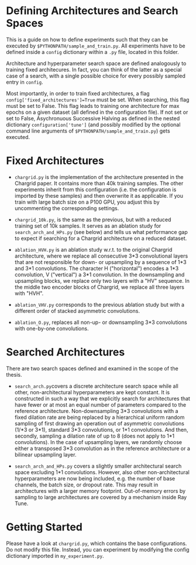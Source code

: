 # Defining Architectures and Search Spaces

This is a guide on how to define experiments such that they can be executed by `$PYTHONPATH/sample_and_train.py`.
All experiments have to be defined inside a `config` dictionary within a `.py` file, located in this folder.

Architecture and hyperparameter search space are defined analogously to training fixed architecures. 
In fact, you can think of the latter as a special case of a search, with a single possible choice for every possibly sampled entry in `config`.

Most importantly, in order to train fixed architectures, a flag 
`config['fixed_architectures']=True` must be set. When searching, this flag must be set to False.
This flag leads to training one architecture for max epochs on a given dataset (all defined in the configuration file).
If not set or set to False, Asychronuous Successive Halving as defined in the nested dictionary `configuration['tune']` (and possibly modified by the optional command line arguments of  `$PYTHONPATH/sample_and_train.py`) gets executed.


# Fixed Architectures

- `chargrid.py` is the implementation of the architecture presented in the Chargrid paper. It contains more than 40k training samples. The other experiments inherit from this configuration (i.e. the configuration is imported by these samples) and then overwrite it as applicable. If you train with large batch size on a P100 GPU, you adjust this by uncommenting the corresponding settings.

- `chargrid_10k.py`, is the same as the previous, but with a reduced training set of 10k samples. It serves as an ablation study for `search_arch_and_HPs.py` (see below) and tells us what performance gap to expect if searching for a Chargrid architecture on a reduced dataset.

- `ablation_HVH.py` is an ablation study w.r.t. to the original Chargrid architecture, where we replace all consecutive 3\*3 convolutional layers that are not responsible for down- or upsampling by a sequence of 1\*3  and 3\*1 convolutions. The character H ("horizontal") encodes a 1\*3 convolution, V ("vertical") a 3\*1 convolution. In the downsampling and upsampling blocks, we replace only two layers with a "HV" sequence. In the middle two encoder blocks of Chargrid, we replace all three layers with "HVH".

- `ablation_VHV.py` corresponds to the previous ablation study but with a different order of stacked asymmetric convolutions.
- `ablation_O.py`, replaces all non-up- or downsampling 3\*3 convolutions with one-by-one convolutions.

# Searched Architectures

There are two search spaces defined and examined in the scope of the thesis.

- `search_arch.py`covers a discrete architecture search space while all other, non-architectural hyperparameters are kept constant. It is constructed in such a way that we explicitly search for architectures that have fewer or at most an equal number of parameters compared to the reference architecture.
Non-downsampling 3\*3 convolutions with a fixed dilation rate are being replaced by a hierarchical uniform random sampling of first drawing an operation out of asymmetric convolutions (1/*3 or 3\*1), standard 3\*3 convolutions, or 1\*1 convolutions.  And then, secondly, sampling a dilation rate of up to 8 (does not apply to 1\*1 convolutions). In the case of upsampling layers, we randomly choose either a transposed 3\*3 convolution as in the reference architecture or a bilinear upsampling layer.

- `search_arch_and_HPs.py` covers a slightly smaller architectural search space excluding 1\*1 convolutions. 
However, also other non-architectural hyperparameters are now being included, e.g. the number of base channels, the batch size, or dropout rate. This may result in architectures with a larger memory footprint. Out-of-memory errors by sampling to large architectures are covered by a mechanism inside Ray Tune.

  
 # Getting Started
 
 Please have a look at `chargrid.py`, which contains the base configurations. 
 Do not modify this file. Instead, you can experiment by modifying the config dictionary imported in `my_experiment.py`.
